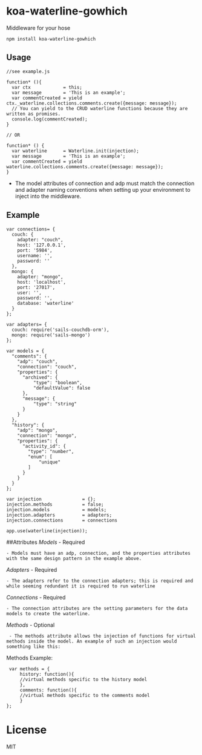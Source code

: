 # koa-waterline-gowhich
  Middleware for your hose

    npm install koa-waterline-gowhich

## Usage

    //see example.js

    function* (){
      var ctx            = this;
      var message        = 'This is an example';
      var commentCreated = yield ctx._waterline.collections.comments.create({message: message});
      // You can yield to the CRUD waterline functions because they are written as promises.
      console.log(commentCreated);
    }

    // OR

    function* () {
      var waterline      = Waterline.init(injection);
      var message        = 'This is an example';
      var commentCreated = yield waterline.collections.comments.create({message: message});
    }

   * The model attributes of connection and adp must match the connection and adapter naming conventions when setting up your environment to inject into the middleware.

## Example

    var connections= {
      couch: {
        adapter: "couch",
        host: '127.0.0.1',
        port: '5984',
        username: '',
        password: ''
      },
      mongo: {
        adapter: "mongo",
        host: 'localhost',
        port: '27017',
        user: '',
        password: '',
        database: 'waterline'
      }
    };

    var adapters= {
      couch: require('sails-couchdb-orm'),
      mongo: require('sails-mongo')
    };

    var models = {
      "comments": {
        "adp": "couch",
        "connection": "couch",
        "properties": {
          "archived": {
              "type": "boolean",
              "defaultValue": false
          },
          "message": {
              "type": "string"
          }
        }
      },
      "history": {
        "adp": "mongo",
        "connection": "mongo",
        "properties": {
          "activity_id": {
            "type": "number",
            "enum": [
                "unique"
            ]
          }
        }
      }
    };

    var injection               = {};
    injection.methods           = false;
    injection.models            = models;
    injection.adapters          = adapters;
    injection.connections       = connections

    app.use(waterline(injection));


##Attributes
*Models* - Required

    - Models must have an adp, connection, and the properties attributes with the same design pattern in the example above.

*Adapters* - Required

    - The adapters refer to the connection adapters; this is required and while seeming redundant it is required to run waterline

*Connections* - Required

    - The connection attributes are the setting parameters for the data models to create the waterline.
*Methods* - Optional

     - The methods attribute allows the injection of functions for virtual methods inside the model. An example of such an injection would something like this:

Methods Example:

     var methods = {
         history: function(){
         //virtual methods specific to the history model
         },
         comments: function(){
         //virtual methods specific to the comments model
         }
    };
    
# License

  MIT


